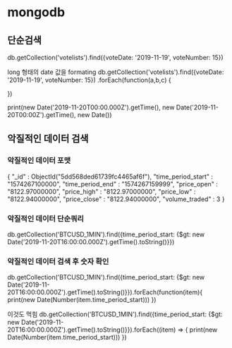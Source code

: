 # mongodb

## 단순검색
db.getCollection('votelists').find({voteDate: '2019-11-19', voteNumber: 15})

long 형태의 date 값을 formating
db.getCollection('votelists').find({voteDate: '2019-11-19', voteNumber: 15})
.forEach(function(a,b,c) {
  
})

print(new Date('2019-11-20T00:00.000Z').getTime(), new Date('2019-11-20T00:00Z').getTime(), new Date())


## 악질적인 데이터 검색

### 악질적인 데이터 포맷
{
    "_id" : ObjectId("5dd568ded61739fc4465af6f"),
    "time_period_start" : "1574267100000",
    "time_period_end" : "1574267159999",
    "price_open" : "8122.97000000",
    "price_high" : "8122.97000000",
    "price_low" : "8122.94000000",
    "price_close" : "8122.94000000",
    "volume_traded" : 3
}
### 악질적인 데이터 단순쿼리
db.getCollection('BTCUSD_1MIN').find({time_period_start: {$gt: new Date('2019-11-20T16:00:00.000Z').getTime().toString()}})

### 악질적인 데이터 검색 후 숫자 확인
db.getCollection('BTCUSD_1MIN').find({time_period_start: {$gt: new Date('2019-11-20T16:00:00.000Z').getTime().toString()}}).forEach(function(item){
    print(new Date(Number(item.time_period_start)))
})

이것도 먹힘
db.getCollection('BTCUSD_1MIN').find({time_period_start: {$gt: new Date('2019-11-20T16:00:00.000Z').getTime().toString()}}).forEach((item) => {
    print(new Date(Number(item.time_period_start)))
})


